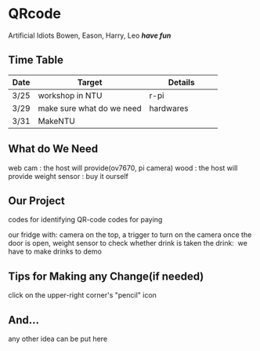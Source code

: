# QRcode
Artificial Idiots
Bowen, Eason, Harry, Leo
***have fun***

## Time Table
| Date | Target                    | Details               |
|------|---------------------------|-----------------------|
| 3/25 | workshop in NTU           | r-pi                  |
| 3/29 | make sure what do we need | hardwares             |
| 3/31 | MakeNTU                   |                       |

## What do We Need
web cam : the host will provide(ov7670, pi camera)
wood : the host will provide
weight sensor : buy it ourself

## Our Project

codes for identifying QR-code
codes for paying

our fridge with:
  camera on the top, a trigger to turn on the camera once the door is open, weight sensor to check whether drink is taken
the drink:
  we have to make drinks to demo

## Tips for Making any Change(if needed)
click on the upper-right corner's "pencil" icon

## And...
any other idea can be put here
